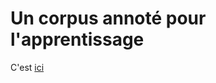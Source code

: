# Un corpus annoté pour l'apprentissage



C'est [ici](https://gitlab-ovh-03.cloud.centralesupelec.fr/celine.hudelot/cs_codingweek_dataviz_2021/-/blob/master/S1_corpuspriseenmain.md)